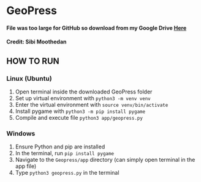 # GeoPress
#### File was too large for GitHub so download from my Google Drive [Here](https://drive.google.com/drive/folders/13yaSCacEWl7d1Ysnn20youvuCjJuzVsG?usp=drive_link)
#### Credit: Sibi Moothedan

## HOW TO RUN

### Linux (Ubuntu)
1. Open terminal inside the downloaded GeoPress folder
2. Set up virtual environment with ``` python3 -m venv venv ```
3. Enter the virtual environment with ``` source venv/bin/activate ```
4. Install pygame with ``` python3 -m pip install pygame ```
5. Compile and execute file ``` python3 app/geopress.py ```

### Windows
1. Ensure Python and pip are installed
2. In the terminal, run ``` pip install pygame ```
3. Navigate to the ``` Geopress/app ``` directory (can simply open terminal in the app file)
4. Type ``` python3 geopress.py ``` in the terminal

